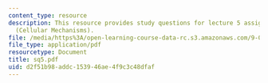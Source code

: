 ```yaml
---
content_type: resource
description: This resource provides study questions for lecture 5 assigned readings
  (Cellular Mechanisms).
file: /media/https%3A/open-learning-course-data-rc.s3.amazonaws.com/9-01-neuroscience-and-behavior-fall-2003/d2f51b98addc153946ae4f9c3c48dfaf_sq5.pdf
file_type: application/pdf
resourcetype: Document
title: sq5.pdf
uid: d2f51b98-addc-1539-46ae-4f9c3c48dfaf
---
```

